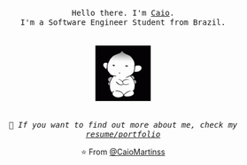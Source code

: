 <p align="center">
  <br>
  <br>
  <br>
  <samp>Hello there. I'm <a href="https://www.linkedin.com/in/caio-martinss/">Caio</a>.<br> I'm a Software Engineer Student from Brazil.<br><br></samp>
  <br>

  <img src="https://github.com/CaioMartinss/CaioMartinss/blob/main/puck-berserk.gif" width="100" height="100" /> 
  <br>
  <br>



 <p align="center"> <samp><em> 📖 If you want to find out more about me, check my  <a href="https://github.com/CaioMartinss/CaioMartinss/blob/main/resume.md">resume/portfolio</a></p></em></samp>

</p>



<p align="center">⭐️ From <a href="https://github.com/CaioMartinss">@CaioMartinss</a></p> 
